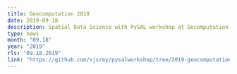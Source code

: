 ```yaml
---
title: Geocomputation 2019
date: 2019-09-18
description: Spatial Data Science with PySAL workshop at Gecomputation 2019.
type: news
month: "09.18"
year: "2019"
rls: "09.18.2019"
link: "https://github.com/sjsrey/pysalworkshop/tree/2019-geocomputation"
---
```



